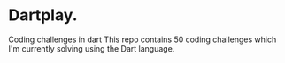 # Dartplay.
Coding challenges in dart
This repo contains 50 coding challenges which I'm currently solving using the Dart language.
